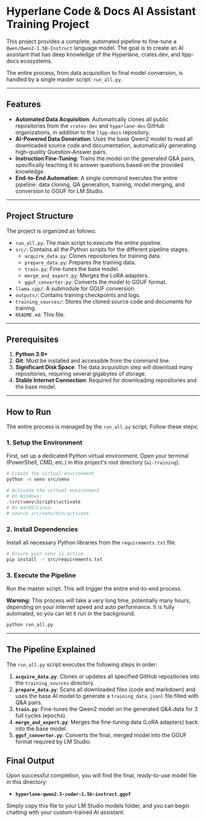 # Hyperlane Code & Docs AI Assistant Training Project

This project provides a complete, automated pipeline to fine-tune a `Qwen/Qwen2-1.5B-Instruct` language model. The goal is to create an AI assistant that has deep knowledge of the Hyperlane, crates.dev, and ltpp-docs ecosystems.

The entire process, from data acquisition to final model conversion, is handled by a single master script: `run_all.py`.

---

## Features

- **Automated Data Acquisition**: Automatically clones all public repositories from the `crates-dev` and `hyperlane-dev` GitHub organizations, in addition to the `ltpp-docs` repository.
- **AI-Powered Data Generation**: Uses the base Qwen2 model to read all downloaded source code and documentation, automatically generating high-quality Question-Answer pairs.
- **Instruction Fine-Tuning**: Trains the model on the generated Q&A pairs, specifically teaching it to answer questions based on the provided knowledge.
- **End-to-End Automation**: A single command executes the entire pipeline: data cloning, QA generation, training, model merging, and conversion to GGUF for LM Studio.

---

## Project Structure

The project is organized as follows:

- `run_all.py`: The main script to execute the entire pipeline.
- `src/`: Contains all the Python scripts for the different pipeline stages.
  - `acquire_data.py`: Clones repositories for training data.
  - `prepare_data.py`: Prepares the training data.
  - `train.py`: Fine-tunes the base model.
  - `merge_and_export.py`: Merges the LoRA adapters.
  - `gguf_converter.py`: Converts the model to GGUF format.
- `llama.cpp/`: A submodule for GGUF conversion.
- `outputs/`: Contains training checkpoints and logs.
- `training_sources/`: Stores the cloned source code and documents for training.
- `README.md`: This file.

---

## Prerequisites

1.  **Python 3.9+**
2.  **Git**: Must be installed and accessible from the command line.
3.  **Significant Disk Space**: The data acquisition step will download many repositories, requiring several gigabytes of storage.
4.  **Stable Internet Connection**: Required for downloading repositories and the base model.

---

## How to Run

The entire process is managed by the `run_all.py` script. Follow these steps:

### 1. Setup the Environment

First, set up a dedicated Python virtual environment. Open your terminal (PowerShell, CMD, etc.) in this project's root directory (`ai-training`).

```bash
# Create the virtual environment
python -m venv src/venv

# Activate the virtual environment
# On Windows:
.\src\venv\Scripts\activate
# On macOS/Linux:
# source src/venv/bin/activate
```

### 2. Install Dependencies

Install all necessary Python libraries from the `requirements.txt` file.

```bash
# Ensure your venv is active
pip install -r src/requirements.txt
```

### 3. Execute the Pipeline

Run the master script. This will trigger the entire end-to-end process.

**Warning:** This process will take a very long time, potentially many hours, depending on your internet speed and auto performance. It is fully automated, so you can let it run in the background.

```bash
python run_all.py
```

---

## The Pipeline Explained

The `run_all.py` script executes the following steps in order:

1.  **`acquire_data.py`**: Clones or updates all specified GitHub repositories into the `training_sources` directory.
2.  **`prepare_data.py`**: Scans all downloaded files (code and markdown) and uses the base AI model to generate a `training_data.jsonl` file filled with Q&A pairs.
3.  **`train.py`**: Fine-tunes the Qwen2 model on the generated Q&A data for 3 full cycles (epochs).
4.  **`merge_and_export.py`**: Merges the fine-tuning data (LoRA adapters) back into the base model.
5.  **`gguf_converter.py`**: Converts the final, merged model into the GGUF format required by LM Studio.

## Final Output

Upon successful completion, you will find the final, ready-to-use model file in this directory:

- **`hyperlane-qwen2.5-coder-1.5b-instruct.gguf`**

Simply copy this file to your LM Studio models folder, and you can begin chatting with your custom-trained AI assistant.
